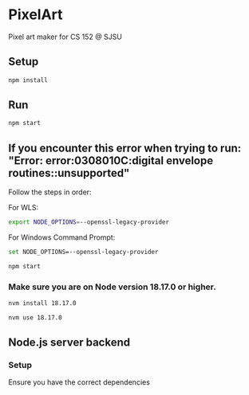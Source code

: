 # PixelArt
Pixel art maker for CS 152 @ SJSU

## Setup

```sh
npm install
```

## Run

```sh
npm start
```


## If you encounter this error when trying to run: "Error: error:0308010C:digital envelope routines::unsupported"
Follow the steps in order: 
  
For WLS:
```sh
export NODE_OPTIONS=--openssl-legacy-provider
```
For Windows Command Prompt:
```sh
set NODE_OPTIONS=--openssl-legacy-provider

```

```sh
npm start
```

### Make sure you are on Node version 18.17.0 or higher.

```sh
nvm install 18.17.0
```
```sh
nvm use 18.17.0
```

## Node.js server backend

### Setup
Ensure you have the correct dependencies

